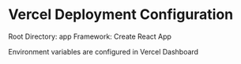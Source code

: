 # Vercel Deployment Configuration

Root Directory: app
Framework: Create React App

Environment variables are configured in Vercel Dashboard

